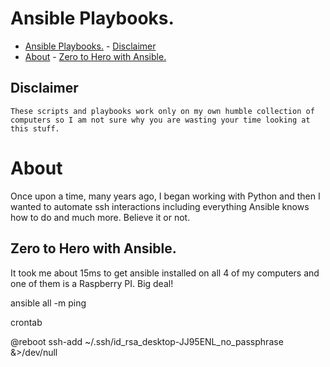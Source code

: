 # Ansible Playbooks.

<!-- TOC -->

- [Ansible Playbooks.](#ansible-playbooks)
        - [Disclaimer](#disclaimer)
- [About](#about)
        - [Zero to Hero with Ansible.](#zero-to-hero-with-ansible)

<!-- /TOC -->

## Disclaimer

```
These scripts and playbooks work only on my own humble collection of computers so I am not sure why you are wasting your time looking at this stuff.
```

# About

Once upon a time, many years ago, I began working with Python and then I wanted to automate ssh interactions including everything Ansible knows how to do and much more. Believe it or not.

## Zero to Hero with Ansible.

It took me about 15ms to get ansible installed on all 4 of my computers and one of them is a Raspberry PI.  Big deal!

ansible all -m ping

crontab

@reboot ssh-add ~/.ssh/id_rsa_desktop-JJ95ENL_no_passphrase &>/dev/null

